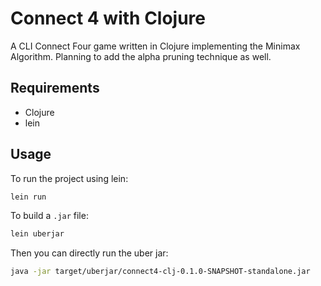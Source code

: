 # Connect 4 with Clojure

A CLI Connect Four game written in Clojure implementing the Minimax Algorithm.
Planning to add the alpha pruning technique as well.

## Requirements

- Clojure
- lein

## Usage

To run the project using lein:

```sh
lein run
```

To build a `.jar` file:

```sh
lein uberjar
```

Then you can directly run the uber jar:

```sh
java -jar target/uberjar/connect4-clj-0.1.0-SNAPSHOT-standalone.jar
```
